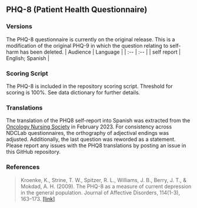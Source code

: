 ## PHQ-8 (Patient Health Questionnaire)

### Versions
The PHQ-8 questionnaire is currently on the original release. This is a modification of the original PHQ-9 in which the question relating to self-harm has been deleted.
| Audience | Language |
| :--  | :--  |
| self report | English; Spanish |


### Scoring Script
The PHQ-8 is included in the repository scoring script. Threshold for scoring is 100%. See data dictionary for further details.


### Translations
The translation of the PHQ8 self-report into Spanish was extracted from the [Oncology Nursing Society](https://www.ons.org/sites/default/files/2017-06/PatientHealthQuestionnaire9_Spanish_0.pdf) in February 2023. For consistency across NDCLab questionnaires, the orthography of adjectival endings was adjusted. Additionally, the last question was reworded as a statement. Please report any issues with the PHQ8 translations by posting an issue in this GitHub repository.


### References
> Kroenke, K., Strine, T. W., Spitzer, R. L., Williams, J. B., Berry, J. T., & Mokdad, A. H. (2009). The PHQ-8 as a measure of current depression in the general population. Journal of Affective Disorders, 114(1-3), 163–173. [[link]](https://pubmed.ncbi.nlm.nih.gov/18752852/)

